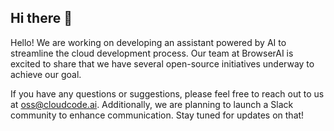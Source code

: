 ## Hi there 👋

Hello! We are working on developing an assistant powered by AI to streamline the cloud development process. Our team at BrowserAI is excited to share that we have several open-source initiatives underway to achieve our goal.

If you have any questions or suggestions, please feel free to reach out to us at oss@cloudcode.ai. Additionally, we are planning to launch a Slack community to enhance communication. Stay tuned for updates on that!
<!--

**Here are some ideas to get you started:**

🙋‍♀️ A short introduction - what is your organization all about?
🌈 Contribution guidelines - how can the community get involved?
👩‍💻 Useful resources - where can the community find your docs? Is there anything else the community should know?
🍿 Fun facts - what does your team eat for breakfast?
🧙 Remember, you can do mighty things with the power of [Markdown](https://docs.github.com/github/writing-on-github/getting-started-with-writing-and-formatting-on-github/basic-writing-and-formatting-syntax)
-->
